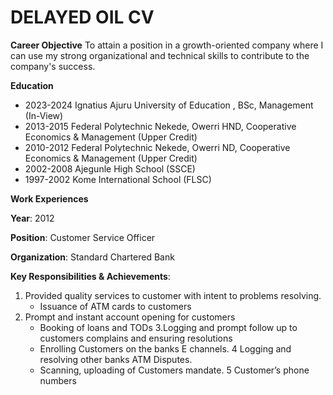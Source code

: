 # DELAYED OIL CV
**Career Objective**
To attain a position in a growth-oriented company where I can use my strong organizational and technical skills to contribute to the company's success.

**Education**
* 2023-2024 Ignatius Ajuru University of Education ,
            BSc, Management  (In-View)
* 2013-2015	Federal Polytechnic Nekede, Owerri
		        HND, Cooperative Economics & Management (Upper Credit)
* 2010-2012	Federal Polytechnic Nekede, Owerri
		        ND, Cooperative Economics & Management (Upper Credit)
* 2002-2008 Ajegunle High School (SSCE)
* 1997-2002	Kome International School (FLSC)

**Work Experiences**

**Year**: 2012

**Position**:  Customer Service Officer 

**Organization**: Standard Chartered Bank

**Key Responsibilities & Achievements**: 
1. Provided quality services to customer with intent to problems resolving.
   * Issuance of ATM cards to customers
2. Prompt and instant account opening for customers 
   * Booking of loans and TODs
3.Logging and prompt follow up to customers complains and ensuring resolutions
   * Enrolling Customers on the banks E channels.
4 Logging and resolving other banks ATM Disputes.
   * Scanning, uploading of Customers mandate.
5 Customer’s phone numbers

